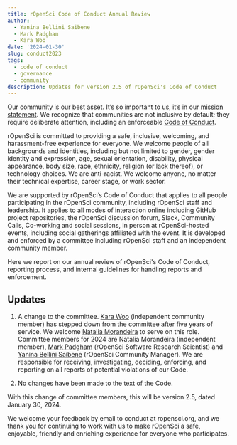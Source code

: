 ```yaml
---
title: rOpenSci Code of Conduct Annual Review
author:
  - Yanina Bellini Saibene
  - Mark Padgham
  - Kara Woo
date: '2024-01-30'
slug: conduct2023
tags:
  - code of conduct
  - governance
  - community
description: Updates for version 2.5 of rOpenSci's Code of Conduct
---
```


Our community is our best asset. It’s so important to us, it’s in our [mission statement](https://ropensci.org/about/). We recognize that communities are not inclusive by default; they require deliberate attention, including an enforceable [Code of Conduct](/code-of-conduct). 

rOpenSci is committed to providing a safe, inclusive, welcoming, and harassment-free experience for everyone. We welcome people of all backgrounds and identities, including but not limited to gender, gender identity and expression, age, sexual orientation, disability, physical appearance, body size, race, ethnicity, religion (or lack thereof), or technology choices. We are anti-racist. We welcome anyone, no matter their technical expertise, career stage, or work sector. 

We are supported by rOpenSci’s Code of Conduct that applies to all people participating in the rOpenSci community, including rOpenSci staff and leadership. It applies to all modes of interaction online including GitHub project repositories, the rOpenSci discussion forum, Slack, Community Calls, Co-working and social sessions, in person at rOpenSci-hosted events, including social gatherings affiliated with the event. It is developed and enforced by a committee including rOpenSci staff and an independent community member.

Here we report on our annual review of rOpenSci's Code of Conduct, reporting process, and internal guidelines for handling reports and enforcement. 

## Updates

1. A change to the committee. [Kara Woo](https://karawoo.com/) (independent community member) has stepped down from the committee after five years of service. We welcome [Natalia Morandeira](https://nmorandeira.netlify.app) to serve on this role. Committee members for 2024 are Natalia Morandeira (independent member), [Mark Padgham](/author/mark-padgham) (rOpenSci Software Research Scientist) and [Yanina Bellini Saibene](/author/yanina-bellini-saibene) (rOpenSci Community Manager). We are responsible for receiving, investigating, deciding, enforcing, and reporting on all reports of potential violations of our Code.

2. No changes have been made to the text of the Code.

With this change of committee members, this will be version 2.5, dated January 30, 2024.

We welcome your feedback by email to conduct at ropensci.org, and we thank you for continuing to work with us to make rOpenSci a safe, enjoyable, friendly and enriching experience for everyone who participates.